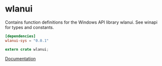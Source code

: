 # wlanui #
Contains function definitions for the Windows API library wlanui. See winapi for types and constants.

```toml
[dependencies]
wlanui-sys = "0.0.1"
```

```rust
extern crate wlanui;
```

[Documentation](https://retep998.github.io/doc/wlanui/)
